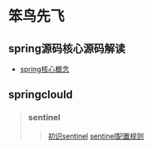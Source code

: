 # 笨鸟先飞


## spring源码核心源码解读
* [spring核心概念](https://github.com/yaomz/notepad/issues/1)

## springclould
> ### sentinel
>> [初识sentinel](https://github.com/yaomz/How-to-touch-the-fish/issues/2#issue-1352294198)
>> [sentinel配置规则](https://github.com/yaomz/How-to-touch-the-fish/issues/3#issue-1353075372)

